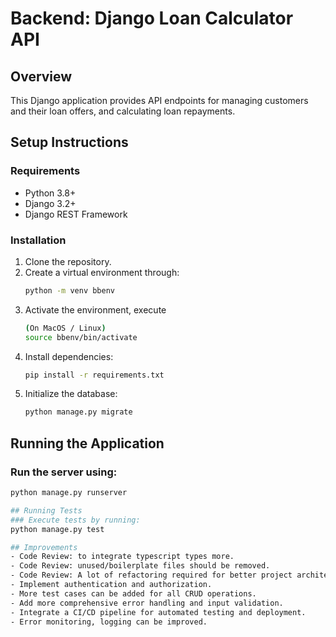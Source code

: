 # Backend: Django Loan Calculator API

## Overview
This Django application provides API endpoints for managing customers and their loan offers, and calculating loan repayments.

## Setup Instructions

### Requirements
- Python 3.8+
- Django 3.2+
- Django REST Framework

### 
### Installation
1. Clone the repository.
2. Create a virtual environment through:
   ```bash
   python -m venv bbenv
3. Activate the environment, execute
   ```bash
   (On MacOS / Linux)
   source bbenv/bin/activate 
2. Install dependencies:
   ```bash
   pip install -r requirements.txt
3. Initialize the database:
    ```bash
    python manage.py migrate

## Running the Application
### Run the server using:
```bash
python manage.py runserver

## Running Tests
### Execute tests by running:
python manage.py test

## Improvements
- Code Review: to integrate typescript types more.
- Code Review: unused/boilerplate files should be removed.
- Code Review: A lot of refactoring required for better project architecture(for shared artefacts).
- Implement authentication and authorization.
- More test cases can be added for all CRUD operations.
- Add more comprehensive error handling and input validation.
- Integrate a CI/CD pipeline for automated testing and deployment.
- Error monitoring, logging can be improved.